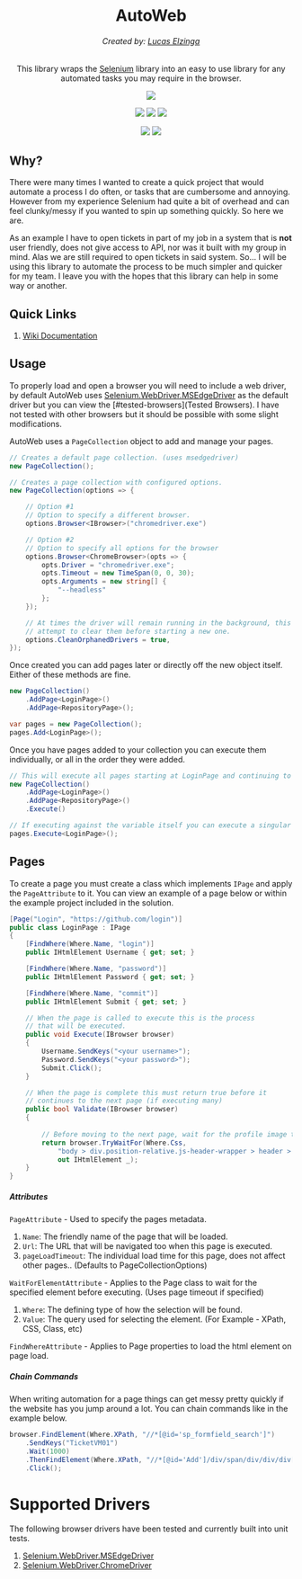 <h1 align="center">
    AutoWeb
</h1>
<h6 align="center">
    Created by: <a href="https://github.com/lzinga" target="_blank">Lucas Elzinga</a>
</h6>

<p align="center">This library wraps the <a href="https://github.com/SeleniumHQ/selenium" target="_blank">Selenium</a> library into an easy to use library for any
automated tasks you may require in the browser.</p>
<p align="center">
    <a href="https://www.nuget.org/packages/AutoWeb/" title="Nuget"><img src="https://img.shields.io/nuget/v/AutoWeb?style=for-the-badge" /></a>
</p>

<p align="center">
    <a href="https://www.nuget.org/packages/AutoWeb/" title="Package Building"><img src="https://img.shields.io/github/workflow/status/lzinga/autoweb/Build-Packages/main?style=for-the-badge" /></a>
    <a href="https://github.com/lzinga/AutoWeb/actions/workflows/run-tests.yml" title="Unit Tests"><img src="https://img.shields.io/github/workflow/status/lzinga/autoweb/Run-Tests/main?label=Tests&style=for-the-badge" /></a>
    <a href="https://github.com/lzinga?tab=packages&repo_name=AutoWeb" title="GitHub Package"><img src="https://img.shields.io/github/workflow/status/lzinga/autoweb/Build-Packages/main?label=Packaging&style=for-the-badge" /></a>
</p>

<p align="center">
    <a href="https://github.com/lzinga/AutoWeb/blob/main/LICENSE" title="License"><img src="https://img.shields.io/github/license/lzinga/AutoWeb?style=for-the-badge" /></a>
    <a href="https://github.com/lzinga/AutoWeb/discussions" title="Discussions"><img src="https://img.shields.io/static/v1?label=Community&message=Discussions&style=for-the-badge" /></a>
</p>

## Why?
There were many times I wanted to create a quick project that would automate a process I do often, or tasks that are cumbersome and annoying. However from my experience
Selenium had quite a bit of overhead and can feel clunky/messy if you wanted to spin up something quickly. So here we are.

As an example I have to open tickets in part of my job in a system that is __not__ user friendly, does not give access to API, nor was it built with my group in mind. Alas we are still required to open tickets in said system. So... I will be using this library to automate the process to be much simpler and quicker for my team. I leave you with the hopes that this library can help in some way or another.

## Quick Links
1. [Wiki Documentation](https://github.com/lzinga/AutoWeb/wiki)

## Usage
To properly load and open a browser you will need to include a web driver, by default
AutoWeb uses [Selenium.WebDriver.MSEdgeDriver](https://www.nuget.org/packages/Selenium.WebDriver.MSEdgeDriver/89.0.774.54)
as the default driver but you can view the [#tested-browsers](Tested Browsers). I have not tested with other browsers but it should be possible with some slight modifications.

AutoWeb uses a `PageCollection` object to add and manage your pages.
```csharp
// Creates a default page collection. (uses msedgedriver)
new PageCollection();

// Creates a page collection with configured options.
new PageCollection(options => {

    // Option #1
    // Option to specify a different browser.
    options.Browser<IBrowser>("chromedriver.exe")

    // Option #2
    // Option to specify all options for the browser
    options.Browser<ChromeBrowser>(opts => {
        opts.Driver = "chromedriver.exe";
        opts.Timeout = new TimeSpan(0, 0, 30);
        opts.Arguments = new string[] {
            "--headless"
        };
    });

    // At times the driver will remain running in the background, this will
    // attempt to clear them before starting a new one.
    options.CleanOrphanedDrivers = true,
});
```

Once created you can add pages later or directly off the new object itself. Either of these methods are fine.
```csharp
new PageCollection()
    .AddPage<LoginPage>()
    .AddPage<RepositoryPage>();

var pages = new PageCollection();
pages.Add<LoginPage>();
```

Once you have pages added to your collection you can execute them individually,
or all in the order they were added.
```csharp
// This will execute all pages starting at LoginPage and continuing to RepositoryPage
new PageCollection()
    .AddPage<LoginPage>()
    .AddPage<RepositoryPage>()
    .Execute()

// If executing against the variable itself you can execute a singular page.
pages.Execute<LoginPage>();

```


## Pages
To create a page you must create a class which implements `IPage` and apply the
`PageAttribute` to it. You can view an example of a page below or within the example project
included in the solution.

```csharp
[Page("Login", "https://github.com/login")]
public class LoginPage : IPage
{
    [FindWhere(Where.Name, "login")]
    public IHtmlElement Username { get; set; }

    [FindWhere(Where.Name, "password")]
    public IHtmlElement Password { get; set; }

    [FindWhere(Where.Name, "commit")]
    public IHtmlElement Submit { get; set; }

    // When the page is called to execute this is the process
    // that will be executed.
    public void Execute(IBrowser browser)
    {
        Username.SendKeys("<your username>");
        Password.SendKeys("<your password>");
        Submit.Click();
    }

    // When the page is complete this must return true before it
    // continues to the next page (if executing many)
    public bool Validate(IBrowser browser)
    {
            
        // Before moving to the next page, wait for the profile image to appear.
        return browser.TryWaitFor(Where.Css,
            "body > div.position-relative.js-header-wrapper > header > div.Header-item.position-relative.mr-0.d-none.d-md-flex > details > summary > img",
            out IHtmlElement _);
    }
}
```

##### Attributes
`PageAttribute` - Used to specify the pages metadata.
1. `Name`: The friendly name of the page that will be loaded.
2. `Url`: The URL that will be navigated too when this page is executed.
3. `pageLoadTimeout`: The individual load time for this page, does not affect other pages.. (Defaults to PageCollectionOptions)

`WaitForElementAttribute` - Applies to the Page class to wait for the specified element before executing. (Uses page timeout if specified)
1. `Where`: The defining type of how the selection will be found.
2. `Value`: The query used for selecting the element. (For Example - XPath, CSS, Class, etc)

`FindWhereAttribute` - Applies to Page properties to load the html element on page load.
##### Chain Commands
When writing automation for a page things can get messy pretty quickly if the website has you jump
around a lot. You can chain commands like in the example below.
```csharp
browser.FindElement(Where.XPath, "//*[@id='sp_formfield_search']")
    .SendKeys("TicketVM01")
    .Wait(1000)
    .ThenFindElement(Where.XPath, "//*[@id='Add']/div/span/div/div/div[2]/input[2]")
    .Click();
```

# Supported Drivers
The following browser drivers have been tested and currently built into unit tests.

1. [Selenium.WebDriver.MSEdgeDriver](https://www.nuget.org/packages/Selenium.WebDriver.MSEdgeDriver)
1. [Selenium.WebDriver.ChromeDriver](https://www.nuget.org/packages/Selenium.WebDriver.ChromeDriver)
